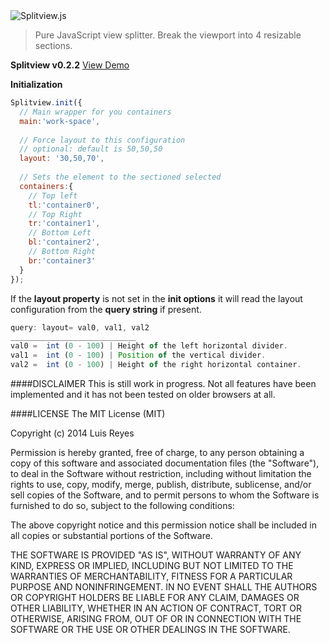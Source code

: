 <img src="http://www.luisreyes.com/splitview/splitview-0.2.2.png" title="Splitview.js"/>

> Pure JavaScript view splitter.
> Break the viewport into 4 resizable sections.

**Splitview v0.2.2** <a href="http://www.luisreyes.com/splitview/demo" target="_blank">View Demo</a>

**Initialization**
```javascript
Splitview.init({
  // Main wrapper for you containers
  main:'work-space', 
  
  // Force layout to this configuration
  // optional: default is 50,50,50
  layout: '30,50,70',
  
  // Sets the element to the sectioned selected
  containers:{
    // Top left
    tl:'container0',
    // Top Right
    tr:'container1',
    // Bottom Left
    bl:'container2',
    // Bottom Right
    br:'container3'
  }
});
```

If the **layout property** is not set in the **init options** it will read the layout configuration from the **query string** if present.
```javascript
query: layout= val0, val1, val2
____________________________
val0 =  int (0 - 100) | Height of the left horizontal divider.
val1 =  int (0 - 100) | Position of the vertical divider.
val2 =  int (0 - 100) | Height of the right horizontal container.
```

####DISCLAIMER
This is still work in progress. Not all features have been implemented and it has not been tested on older browsers at all.

####LICENSE
The MIT License (MIT)

Copyright (c) 2014 Luis Reyes

Permission is hereby granted, free of charge, to any person obtaining a copy
of this software and associated documentation files (the "Software"), to deal
in the Software without restriction, including without limitation the rights
to use, copy, modify, merge, publish, distribute, sublicense, and/or sell
copies of the Software, and to permit persons to whom the Software is
furnished to do so, subject to the following conditions:

The above copyright notice and this permission notice shall be included in all
copies or substantial portions of the Software.

THE SOFTWARE IS PROVIDED "AS IS", WITHOUT WARRANTY OF ANY KIND, EXPRESS OR
IMPLIED, INCLUDING BUT NOT LIMITED TO THE WARRANTIES OF MERCHANTABILITY,
FITNESS FOR A PARTICULAR PURPOSE AND NONINFRINGEMENT. IN NO EVENT SHALL THE
AUTHORS OR COPYRIGHT HOLDERS BE LIABLE FOR ANY CLAIM, DAMAGES OR OTHER
LIABILITY, WHETHER IN AN ACTION OF CONTRACT, TORT OR OTHERWISE, ARISING FROM,
OUT OF OR IN CONNECTION WITH THE SOFTWARE OR THE USE OR OTHER DEALINGS IN THE
SOFTWARE.
